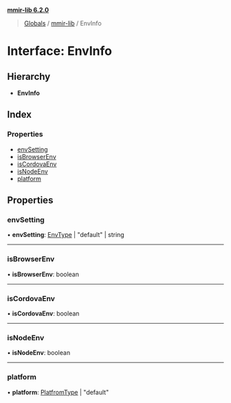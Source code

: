 **[mmir-lib 6.2.0](../README.md)**

> [Globals](../README.md) / [mmir-lib](../modules/mmir_lib.md) / EnvInfo

# Interface: EnvInfo

## Hierarchy

* **EnvInfo**

## Index

### Properties

* [envSetting](mmir_lib.envinfo.md#envsetting)
* [isBrowserEnv](mmir_lib.envinfo.md#isbrowserenv)
* [isCordovaEnv](mmir_lib.envinfo.md#iscordovaenv)
* [isNodeEnv](mmir_lib.envinfo.md#isnodeenv)
* [platform](mmir_lib.envinfo.md#platform)

## Properties

### envSetting

•  **envSetting**: [EnvType](../modules/mmir_lib.md#envtype) \| \"default\" \| string

___

### isBrowserEnv

•  **isBrowserEnv**: boolean

___

### isCordovaEnv

•  **isCordovaEnv**: boolean

___

### isNodeEnv

•  **isNodeEnv**: boolean

___

### platform

•  **platform**: [PlatfromType](../modules/mmir_lib.md#platfromtype) \| \"default\"
